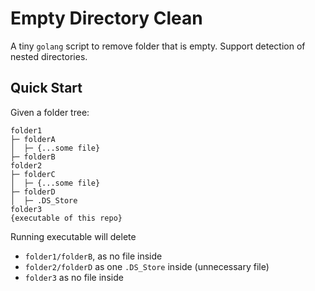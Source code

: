 # Empty Directory Clean

A tiny `golang` script to remove folder that is empty. Support detection of nested directories.

## Quick Start

Given a folder tree:
```
folder1
├─ folderA
│  ├─ {...some file}
├─ folderB
folder2
├─ folderC
│  ├─ {...some file}
├─ folderD
│  ├─ .DS_Store
folder3
{executable of this repo}
```

Running executable will delete
- `folder1/folderB`, as no file inside
- `folder2/folderD` as one `.DS_Store` inside (unnecessary file)
- `folder3` as no file inside
